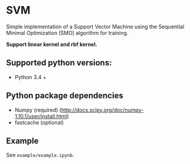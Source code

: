 # SVM

Simple implementation of a Support Vector Machine using the Sequential Minimal Optimization (SMO) algorithm for training.

**Support linear kernel and rbf kernel.**

## Supported python versions:
* Python 3.4 +

## Python package dependencies
* Numpy (required)        (http://docs.scipy.org/doc/numpy-1.10.1/user/install.html)
* fastcache (optional)

## Example
See `example/example.ipynb`.

